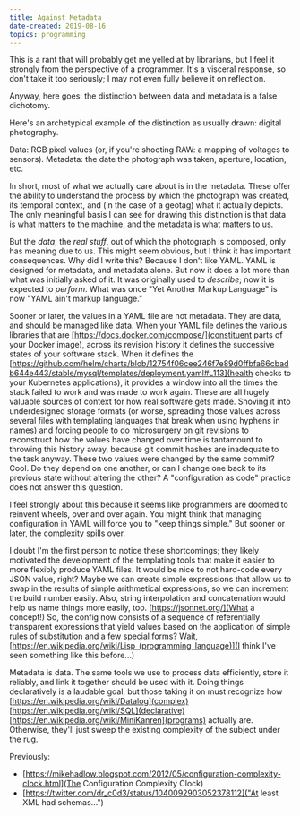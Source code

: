 ```yaml
---
title: Against Metadata
date-created: 2019-08-16
topics: programming
---
```

This is a rant that will probably get me yelled at by librarians, but I feel it strongly from the perspective of a programmer. It's a visceral response, so don't take it too seriously; I may not even fully believe it on reflection.

Anyway, here goes: the distinction between data and metadata is a false dichotomy.

Here's an archetypical example of the distinction as usually drawn: digital photography.

Data: RGB pixel values (or, if you're shooting RAW: a mapping of voltages to sensors).
Metadata: the date the photograph was taken, aperture, location, etc.

In short, most of what we actually care about is in the metadata. These offer the ability to understand the process by which the photograph was created, its temporal context, and (in the case of a geotag) what it actually depicts. The only meaningful basis I can see for drawing this distinction is that data is what matters to the machine, and the metadata is what matters to us.

But the _data_, the _real stuff_, out of which the photograph is composed, only has meaning due to us. This might seem obvious, but I think it has important consequences. Why did I write this? Because I don't like YAML. YAML is designed for metadata, and metadata alone. But now it does a lot more than what was initially asked of it. It was originally used to _describe_; now it is expected to _perform_. What was once "Yet Another Markup Language" is now "YAML ain't markup language." 

Sooner or later, the values in a YAML file are not metadata. They are data, and should be managed like data. When your YAML file defines the various libraries that are [https://docs.docker.com/compose/](constituent parts of your Docker image), across its revision history it defines the successive states of your software stack. When it defines the [https://github.com/helm/charts/blob/12754f06cee246f7e89d0ffbfa66cbadb644e443/stable/mysql/templates/deployment.yaml#L113](health checks to your Kubernetes applications), it provides a window into all the times the stack failed to work and was made to work again. These are all hugely valuable sources of context for how real software gets made. Shoving it into underdesigned storage formats (or worse, spreading those values across several files with templating languages that break when using hyphens in names) and forcing people to do microsurgery on git revisions to reconstruct how the values have changed over time is tantamount to throwing this history away, because git commit hashes are inadequate to the task anyway. These two values were changed by the same commit? Cool. Do they depend on one another, or can I change one back to its previous state without altering the other? A "configuration as code" practice does not answer this question. 

I feel strongly about this because it seems like programmers are doomed to reinvent wheels, over and over again. You might think that managing configuration in YAML will force you to "keep things simple." But sooner or later, the complexity spills over.

I doubt I'm the first person to notice these shortcomings; they likely motivated the development of the templating tools that make it easier to more flexibly produce YAML files. It would be nice to not hard-code every JSON value, right? Maybe we can create simple expressions that allow us to swap in the results of simple arithmetical expressions, so we can increment the build number easily. Also, string interpolation and concatenation would help us name things more easily, too. [https://jsonnet.org/](What a concept!) So, the config now consists of a sequence of referentially transparent expressions that yield values based on the application of simple rules of substitution and a few special forms? Wait, [https://en.wikipedia.org/wiki/Lisp_(programming_language)](I think I've seen something like this before...)

Metadata is data. The same tools we use to process data efficiently, store it reliably, and link it together should be used with it. Doing things declaratively is a laudable goal, but those taking it on must recognize how [https://en.wikipedia.org/wiki/Datalog](complex) [https://en.wikipedia.org/wiki/SQL](declarative) [https://en.wikipedia.org/wiki/MiniKanren](programs) actually are. Otherwise, they'll just sweep the existing complexity of the subject under the rug.

Previously:
- [https://mikehadlow.blogspot.com/2012/05/configuration-complexity-clock.html](The Configuration Complexity Clock)
- [https://twitter.com/dr_c0d3/status/1040092903052378112]("At least XML had schemas...")
